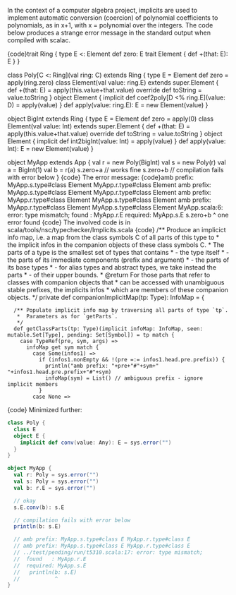 In the context of a computer algebra project, implicits are used to implement automatic conversion (coercion) of polynomial coefficients to polynomials, as in x+1, with x = polynomial over the integers. The code below produces a strange error message in the standard output when compiled with scalac.

{code}trait Ring {
  type E <: Element
  def zero: E
  trait Element {
    def +(that: E): E
  }
}

class Poly[C <: Ring](val ring: C) extends Ring {
  type E = Element
  def zero = apply(ring.zero)
  class Element(val value: ring.E) extends super.Element {
    def +(that: E) = apply(this.value+that.value)
    override def toString = value.toString
  }
  object Element {
    implicit def coef2poly[D <% ring.E](value: D) = apply(value)
  }
  def apply(value: ring.E): E = new Element(value)
}

object BigInt extends Ring {
  type E = Element
  def zero = apply(0)
  class Element(val value: Int) extends super.Element {
    def +(that: E) = apply(this.value+that.value)
    override def toString = value.toString
  }
  object Element {
    implicit def int2bigInt(value: Int) = apply(value)
  }
  def apply(value: Int): E = new Element(value)
}

object MyApp extends App {
  val r = new Poly(BigInt)
  val s = new Poly(r)
  val a = BigInt(1)
  val b = r(a)
  s.zero+a // works fine
  s.zero+b // compilation fails with error below
}
{code}
The error message:
{code}amb prefix: MyApp.s.type#class Element MyApp.r.type#class Element
amb prefix: MyApp.s.type#class Element MyApp.r.type#class Element
amb prefix: MyApp.r.type#class Element MyApp.s.type#class Element
amb prefix: MyApp.r.type#class Element MyApp.s.type#class Element
MyApp.scala:6: error: type mismatch;
 found   : MyApp.r.E
 required: MyApp.s.E
  s.zero+b
         ^
one error found
{code}
The involved code is in scala/tools/nsc/typechecker/Implicits.scala
{code}    /** Produce an implicict info map, i.e. a map from the class symbols C of all parts of this type to 
     *  the implicit infos in the companion objects of these class symbols C.
     * The parts of a type is the smallest set of types that contains
     *    - the type itself
     *    - the parts of its immediate components (prefix and argument)
     *    - the parts of its base types
     *    - for alias types and abstract types, we take instead the parts
     *    - of their upper bounds.
     *  @return For those parts that refer to classes with companion objects that
     *  can be accessed with unambiguous stable prefixes, the implicits infos
     *  which are members of these companion objects.
     */
    private def companionImplicitMap(tp: Type): InfoMap = {
        
      /** Populate implicit info map by traversing all parts of type `tp`.
       *  Parameters as for `getParts`.  
       */
      def getClassParts(tp: Type)(implicit infoMap: InfoMap, seen: mutable.Set[Type], pending: Set[Symbol]) = tp match {
        case TypeRef(pre, sym, args) =>
          infoMap get sym match {
            case Some(infos1) =>
              if (infos1.nonEmpty && !(pre =:= infos1.head.pre.prefix)) {
                println("amb prefix: "+pre+"#"+sym+" "+infos1.head.pre.prefix+"#"+sym)
                infoMap(sym) = List() // ambiguous prefix - ignore implicit members 
              }
            case None =>
{code}
Minimized further:

```scala
class Poly {
  class E
  object E {
    implicit def conv(value: Any): E = sys.error("")
  }
}

object MyApp {
  val r: Poly = sys.error("")
  val s: Poly = sys.error("")
  val b: r.E = sys.error("")

  // okay
  s.E.conv(b): s.E

  // compilation fails with error below
  println(b: s.E)

  // amb prefix: MyApp.s.type#class E MyApp.r.type#class E
  // amb prefix: MyApp.s.type#class E MyApp.r.type#class E
  // ../test/pending/run/t5310.scala:17: error: type mismatch;
  //  found   : MyApp.r.E
  //  required: MyApp.s.E
  //   println(b: s.E)
  //           ^
}

```
